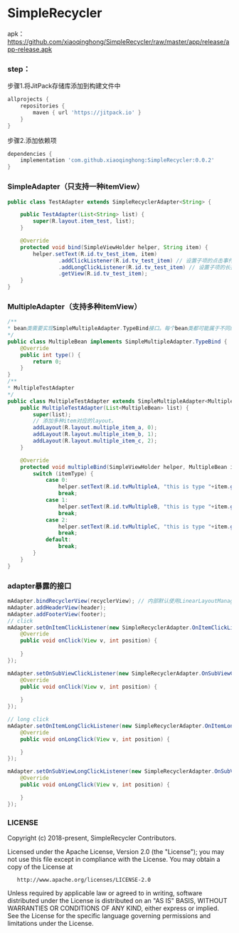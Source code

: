# SimpleRecycler
apk：https://github.com/xiaoqinghong/SimpleRecycler/raw/master/app/release/app-release.apk  
### step：
步骤1.将JitPack存储库添加到构建文件中  
```groovy
allprojects {
    repositories {
        maven { url 'https://jitpack.io' }
    }
}
```  
步骤2.添加依赖项  
```groovy
dependencies {
	implementation 'com.github.xiaoqinghong:SimpleRecycler:0.0.2'
}
```  
### SimpleAdapter（只支持一种itemView）
```java
public class TestAdapter extends SimpleRecyclerAdapter<String> {

    public TestAdapter(List<String> list) {
        super(R.layout.item_test, list);
    }

    @Override
    protected void bind(SimpleViewHolder helper, String item) {
        helper.setText(R.id.tv_test_item, item)
                .addClickListener(R.id.tv_test_item) // 设置子项的点击事件监听
                .addLongClickListener(R.id.tv_test_item) // 设置子项的长按事件监听
                .getView(R.id.tv_test_item);
    }
}
```  
### MultipleAdapter（支持多种itemView）  
```java
/**
* bean类需要实现SimpleMultipleAdapter.TypeBind接口。每个bean类都可能属于不同的type
*/
public class MultipleBean implements SimpleMultipleAdapter.TypeBind {
    @Override
    public int type() {
        return 0;
    }
}
/**
* MultipleTestAdapter
*/
public class MultipleTestAdapter extends SimpleMultipleAdapter<MultipleBean> {
    public MultipleTestAdapter(List<MultipleBean> list) {
        super(list);
        // 添加多种item对应的layout。
        addLayout(R.layout.multiple_item_a, 0);
        addLayout(R.layout.multiple_item_b, 1);
        addLayout(R.layout.multiple_item_c, 2);
    }

    @Override
    protected void multipleBind(SimpleViewHolder helper, MultipleBean item, int itemType) {
        switch (itemType) {
            case 0:
                helper.setText(R.id.tvMultipleA, "this is type "+item.getName());
                break;
            case 1:
                helper.setText(R.id.tvMultipleB, "this is type "+item.getName());
                break;
            case 2:
                helper.setText(R.id.tvMultipleC, "this is type "+item.getName());
                break;
            default:
                break;
        }
    }
}
```


### adapter暴露的接口

```java
mAdapter.bindRecyclerView(recyclerView); // 内部默认使用LinearLayoutManager
mAdapter.addHeaderView(header);
mAdapter.addFooterView(footer);
// click
mAdapter.setOnItemClickListener(new SimpleRecyclerAdapter.OnItemClickListener() {
    @Override
    public void onClick(View v, int position) {
        
    }
});

mAdapter.setOnSubViewClickListener(new SimpleRecyclerAdapter.OnSubViewClickListener() {
    @Override
    public void onClick(View v, int position) {
        
    }
});

// long click
mAdapter.setOnItemLongClickListener(new SimpleRecyclerAdapter.OnItemLongClickListener() {
    @Override
    public void onLongClick(View v, int position) {

    }
});

mAdapter.setOnSubViewLongClickListener(new SimpleRecyclerAdapter.OnSubViewLongClickListener() {
    @Override
    public void onLongClick(View v, int position) {

    }
});
```
### LICENSE

   Copyright (c) 2018-present, SimpleRecycler Contributors.

   Licensed under the Apache License, Version 2.0 (the "License");
   you may not use this file except in compliance with the License.
   You may obtain a copy of the License at

       http://www.apache.org/licenses/LICENSE-2.0

   Unless required by applicable law or agreed to in writing, software
   distributed under the License is distributed on an "AS IS" BASIS,
   WITHOUT WARRANTIES OR CONDITIONS OF ANY KIND, either express or implied.
   See the License for the specific language governing permissions and
   limitations under the License.
